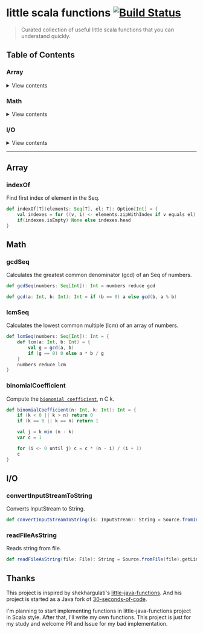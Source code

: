 # little scala functions [![Build Status](https://travis-ci.org/a1p4ca/little-scala-functions.svg?branch=master)](https://travis-ci.org/a1p4ca/little-scala-functions)
> Curated collection of useful little scala functions that you can understand quickly.

## Table of Contents

### Array

<details>
<summary>View contents</summary>

* [`indexOf`](#indexof)

</details>

### Math

<details>
<summary>View contents</summary>

* [`gcdSeq`](#gcdseq)
* [`lcmSeq`](#lcmseq)
* [`binomialCoefficient`](#binomialcoefficient)

</details>

### I/O

<details>
<summary>View contents</summary>

* [`convertInputStreamToString`](#convertinputstreamtostring)
* [`readFileAsString`](#readfileasstring)

</details>

---

## Array

### indexOf

Find first index of element in the Seq.

```scala
def indexOf[T](elements: Seq[T], el: T): Option[Int] = {
    val indexes = for ((v, i) <- elements.zipWithIndex if v equals el) yield Some(i)
    if(indexes.isEmpty) None else indexes.head
}
```

## Math

### gcdSeq

Calculates the greatest common denominator (gcd) of an Seq of numbers.

```scala
def gcdSeq(numbers: Seq[Int]): Int = numbers reduce gcd

def gcd(a: Int, b: Int): Int = if (b == 0) a else gcd(b, a % b)
```

### lcmSeq

Calculates the lowest common multiple (lcm) of an array of numbers.

```scala
def lcmSeq(numbers: Seq[Int]): Int = {
    def lcm(a: Int, b: Int) = {
        val g = gcd(a, b)
        if (g == 0) 0 else a * b / g
    }
    numbers reduce lcm
}
```

### binomialCoefficient

Compute the [`bionomial coefficient`](https://en.wikipedia.org/wiki/Binomial_coefficient), n C k.

```scala
def binomialCoefficient(n: Int, k: Int): Int = {
    if (k < 0 || k > n) return 0
    if (k == 0 || k == n) return 1

    val j = k min (n - k)
    var c = 1

    for (i <- 0 until j) c = c * (n - i) / (i + 1)
    c
}
```

## I/O

### convertInputStreamToString

Converts InputStream to String.

```scala
def convertInputStreamToString(is: InputStream): String = Source.fromInputStream(is).mkString
```

### readFileAsString

Reads string from file.

```scala
def readFileAsString(file: File): String = Source.fromFile(file).getLines.mkString
```

## Thanks

This project is inspired by shekhargulati's [little-java-functions](https://github.com/shekhargulati/little-java-functions).
And his project is started as a Java fork of [30-seconds-of-code](https://github.com/Chalarangelo/30-seconds-of-code).

I'm planning to start implementing functions in little-java-functions project in Scala style.
After that, I'll write my own functions. This project is just for my study and welcome PR and Issue for my bad implementation.
